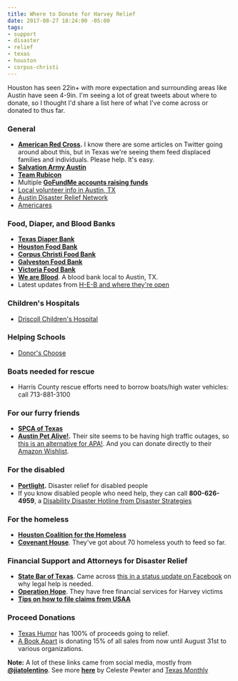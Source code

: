 ```yaml
---
title: Where to Donate for Harvey Relief
date: 2017-08-27 18:24:00 -05:00
tags:
- support
- disaster
- relief
- texas
- houston
- corpus-christi
---
```


Houston has seen 22in+ with more expectation and surrounding areas like Austin have seen 4-9in. I'm seeing a lot of great tweets about where to donate, so I thought I'd share a list here of what I've come across or donated to thus far.

### General
- **[American Red Cross](https://www.redcross.org/donate/hurricane-harvey?campname=Harvey&campmedium=aspot).** I know there are some articles on Twitter going around about this, but in Texas we're seeing them feed displaced families and individuals. Please help. It's easy.
- **[Salvation Army Austin](https://give.salvationarmyusa.org/site/Donation2;jsessionid=00000000.app340b?df_id=27651&mfc_pref=T&27651.donation=form1&NONCE_TOKEN=09144B4DDAFD7687A8B0C5937B421EC6)**
- **[Team Rubicon](https://teamrubiconusa.org/)**
- Multiple **[GoFundMe accounts raising funds](https://www.gofundme.com/hurricaneharvey)**
- [Local volunteer info in Austin, TX](http://austintexas.gov/help)
- [Austin Disaster Relief Network](https://adrn.org/disaster-relief/hurricaneharvey/)
- [Americares](https://secure.americares.org/site/Donation2?df_id=22188&mfc_pref=T&22188.donation=form1&_ga=2.27797372.1946876975.1503855566-771809081.1503855566)


### Food, Diaper, and Blood Banks
- **[Texas Diaper Bank](texasdiaperbank.org/)**
- **[Houston Food Bank](http://www.houstonfoodbank.org/donate/donate-money/)**
- **[Corpus Christi Food Bank](http://www.foodbankcc.com/)**
- **[Galveston Food Bank](http://www.galvestoncountyfoodbank.org/)**
- **[Victoria Food Bank](https://www.unitedwayvictoria.org/help)**
- **[We are Blood](www.weareblood.org/donate-blood/donation-locations)**. A blood bank local to Austin, TX.
- Latest updates from [H-E-B and where they're open](https://www.heb.com/static-page/Disaster-Relief)

### Children's Hospitals
- [Driscoll Children's Hospital](https://co.clickandpledge.com/advanced/default.aspx?wid=45664)

### Helping Schools
- [Donor's Choose](https://www.donorschoose.org/hurricane-harvey)

### Boats needed for rescue
- Harris County rescue efforts need to borrow boats/high water vehicles: call 713-881-3100

### For our furry friends
- **[SPCA of Texas](http://spca.org/give)**
- **[Austin Pet Alive!](https://www.austinpetsalive.org/hurricane-harvey-evacuations/).** Their site seems to be having high traffic outages, so [this is an alternative for APA!](https://t.co/pGfccAoGQe). And you can donate directly to their [Amazon Wishlist](https://www.amazon.com/registry/wishlist/E82TAHUQLYW8/ref=cm_sw_r_cp_ep_ws_o.dOzb4M9214S).

### For the disabled
- **[Portlight](http://portlight.org).** Disaster relief for disabled people
- If you know disabled people who need help, they can call **800-626-4959**, a [Disability Disaster Hotline from Disaster Strategies](http://disasterstrategies.org/application/files/3815/0370/1936/DisasterSurvivors-Hotline.pdf)

### For the homeless
- **[Houston Coalition for the Homeless](https://www.homelesshouston.org/take-action/donate/)**
- **[Covenant House](https://www.covenanthouse.org/donation-options/donate-now)**. They've got about 70 homeless youth to feed so far.

### Financial Support and Attorneys for Disaster Relief
- **[State Bar of Texas](https://www.texasbar.com/AM/Template.cfm?Section=Disaster_Relief_Resources1&Template=%2FCM%2FHTMLDisplay.cfm&ContentID=29730)**. Came across [this in a status update on Facebook](https://www.facebook.com/ivan.turingan/posts/1649329761766524) on why legal help is needed.
- **[Operation Hope](https://www.operationhope.org/hope-coalition-america)**. They have free financial services for Harvey victims
- **[Tips on how to file claims from USAA](https://communities.usaa.com/t5/USAA-News/USAA-Offers-Tips-on-How-to-File-Claims-After-Hurricane-Harvey/ba-p/135513?sf61899364=1)**

### Proceed Donations
- [Texas Humor](https://txhumor.com/) has 100% of proceeds going to relief.
- [A Book Apart](https://abookapart.com/blogs/press/hurricane-harvey) is donating 15% of all sales from now until August 31st to various organizations.


**Note:** A lot of these links came from social media, mostly from **[@jiatolentino](https://twitter.com/jiatolentino/status/901851531577884674)**. See more **[here](https://medium.com/@Celeste_pewter/how-to-help-the-victims-of-hurricane-harvey-f876ae7e7ed)** by Celeste Pewter and [Texas Monthly](http://www.texasmonthly.com/the-daily-post/ways-can-help-people-hurricane-harvey/)